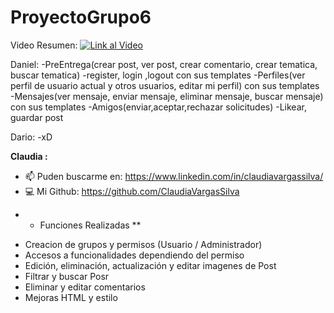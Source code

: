 # ProyectoGrupo6

Video Resumen: 
[![Link al Video](https://youtu.be/rZ84U6VKkHs)](https://youtu.be/rZ84U6VKkHs)


Daniel:
-PreEntrega(crear post, ver post, crear comentario, crear tematica, buscar tematica)
-register, login ,logout con sus templates
-Perfiles(ver perfil de usuario actual y otros usuarios, editar mi perfil) con sus templates
-Mensajes(ver mensaje, enviar mensaje, eliminar mensaje, buscar mensaje) con sus templates
-Amigos(enviar,aceptar,rechazar solicitudes)
-Likear, guardar post 

Dario:
-xD

**Claudia :**
- 📫  Puden buscarme en: 
https://www.linkedin.com/in/claudiavargassilva/
- :computer: Mi Github:
https://github.com/ClaudiaVargasSilva

* * Funciones Realizadas **
- Creacion de grupos y permisos (Usuario / Administrador)
- Accesos a funcionalidades dependiendo del permiso
- Edición, eliminación, actualización y editar imagenes de Post 
- Filtrar y buscar Posr
- Eliminar y editar comentarios
- Mejoras HTML y estilo 

